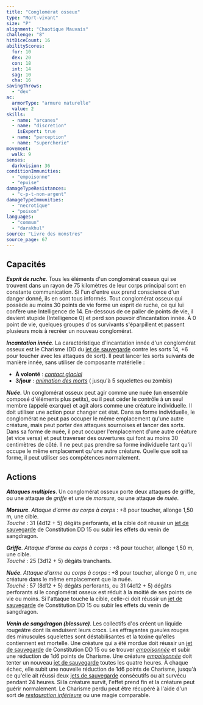 ```yaml
---
title: "Conglomérat osseux"
type: "Mort-vivant"
size: "P"
alignment: "Chaotique Mauvais"
challenge: "8"
hitDiceCount: 16
abilityScores:
  for: 10
  dex: 20
  con: 18
  int: 14
  sag: 10
  cha: 16
savingThrows:
  - "dex"
ac:
  armorType: "armure naturelle"
  value: 2
skills:
  - name: "arcanes"
  - name: "discretion"
    isExpert: true
  - name: "perception"
  - name: "supercherie"
movement:
  walk: 9
senses:
  darkvision: 36
conditionImmunities:
  - "empoisonne"
  - "epuise"
damageTypeResistances:
  - "c-p-t-non-argent"
damageTypeImmunities:
  - "necrotique"
  - "poison"
languages:
  - "commun"
  - "darakhul"
source: "Livre des monstres"
source_page: 67
---
```

## Capacités
_**Esprit de ruche**_. Tous les éléments d'un conglomérat osseux qui se trouvent dans un rayon de 75 kilomètres de leur corps principal sont en constante communication. Si l'un d'entre eux prend conscience d'un danger donné, ils en sont tous informés. Tout conglomérat osseux qui possède au moins 30 points de vie forme un esprit de ruche, ce qui lui confère une Intelligence de 14. En-dessous de ce palier de points de vie, il devient stupide (Intelligence 0) et perd son pouvoir d'incantation innée. À 0 point de vie, quelques groupes d'os survivants s'éparpillent et passent plusieurs mois à recréer un nouveau conglomérat.

_**Incantation innée**_. La caractéristique d'incantation innée d'un conglomérat osseux est le Charisme (DD du [jet de sauvegarde](/utiliser-les-caracteristiques/#jets-de-sauvegarde) contre les sorts 14, +6 pour toucher avec les attaques de sort). Il peut lancer les sorts suivants de manière innée, sans utiliser de composante matérielle :
* **À volonté** : [_contact glacial_](/grimoire/contact-glacial/)
* **3/jour** : [_animation des morts_](/grimoire/animation-des-morts/) ( jusqu'à 5 squelettes ou zombis)

_**Nuée**_. Un conglomérat osseux peut agir comme une nuée (un ensemble composé d'éléments plus petits), ou il peut céder le contrôle à un seul membre (appelé exarque) et agit alors comme une créature individuelle. Il doit utiliser une action pour changer cet état. Dans sa forme individuelle, le conglomérat ne peut pas occuper le même emplacement qu'une autre créature, mais peut porter des attaques sournoises et lancer des sorts. Dans sa forme de nuée, il peut occuper l'emplacement d'une autre créature (et vice versa) et peut traverser des ouvertures qui font au moins 30 centimètres de côté. Il ne peut pas prendre sa forme individuelle tant qu'il occupe le même emplacement qu'une autre créature. Quelle que soit sa forme, il peut utiliser ses compétences normalement.

## Actions
_**Attaques multiples**_. Un conglomérat osseux porte deux attaques de griffe, ou une attaque de _griffe_ et une de _morsure_, ou une attaque de _nuée_.

_**Morsure**_. _Attaque d'arme au corps à corps_ : +8 pour toucher, allonge 1,50 m, une cible.  
_Touché_ : 31 (4d12 + 5) dégâts perforants, et la cible doit réussir un [jet de sauvegarde](/utiliser-les-caracteristiques/#jets-de-sauvegarde) de Constitution DD 15 ou subir les effets du venin de sangdragon.

_**Griffe**_. _Attaque d'arme au corps à corps_ : +8 pour toucher, allonge 1,50 m, une cible.  
_Touché_ : 25 (3d12 + 5) dégâts tranchants.

_**Nuée**_. _Attaque d'arme au corps à corps_ : +8 pour toucher, allonge 0 m, une créature dans le même emplacement que la nuée.  
_Touché_ : 57 (8d12 + 5) dégâts perforants, ou 31 (4d12 + 5) dégâts perforants si le conglomérat osseux est réduit à la moitié de ses points de vie ou moins. Si l'attaque touche la cible, celle-ci doit réussir un [jet de sauvegarde](/utiliser-les-caracteristiques/#jets-de-sauvegarde) de Constitution DD 15 ou subir les effets du venin de sangdragon.

_**Venin de sangdragon (blessure)**_. Les collectifs d'os créent un liquide rougeâtre dont ils enduisent leurs crocs. Les effrayantes gueules rouges des minuscules squelettes sont déstabilisantes et la toxine qu'elles contiennent est mortelle. Une créature qui a été mordue doit réussir un [jet de sauvegarde](/utiliser-les-caracteristiques/#jets-de-sauvegarde) de Constitution DD 15 ou se trouver [_empoisonnée_](/gerer-la-sante-du-personnage/#empoisonne) et subir une réduction de 1d6 points de Charisme. Une créature [_empoisonnée_](/gerer-la-sante-du-personnage/#empoisonne) doit tenter un nouveau [jet de sauvegarde](/utiliser-les-caracteristiques/#jets-de-sauvegarde) toutes les quatre heures. À chaque échec, elle subit une nouvelle réduction de 1d6 points de Charisme, jusqu'à ce qu'elle ait réussi deux [jets de sauvegarde](/utiliser-les-caracteristiques/#jets-de-sauvegarde) consécutifs ou ait survécu pendant 24 heures. Si la créature survit, l'effet prend fin et la créature peut guérir normalement. Le Charisme perdu peut être récupéré à l'aide d'un sort de [_restauration inférieure_](/grimoire/restauration-inferieure/) ou une magie comparable.
